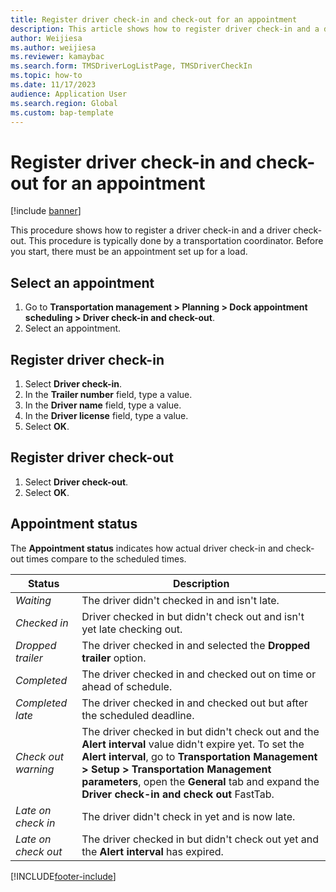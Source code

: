 ```yaml
---
title: Register driver check-in and check-out for an appointment
description: This article shows how to register driver check-in and a driver check-out and how to interpret the appointment status.
author: Weijiesa
ms.author: weijiesa
ms.reviewer: kamaybac
ms.search.form: TMSDriverLogListPage, TMSDriverCheckIn
ms.topic: how-to
ms.date: 11/17/2023
audience: Application User
ms.search.region: Global
ms.custom: bap-template 
---
```

# Register driver check-in and check-out for an appointment

[!include [banner](../../includes/banner.md)]

This procedure shows how to register a driver check-in and a driver check-out. This procedure is typically done by a transportation coordinator. Before you start, there must be an appointment set up for a load.

## Select an appointment

1. Go to **Transportation management > Planning > Dock appointment scheduling > Driver check-in and check-out**.
2. Select an appointment.

## Register driver check-in

1. Select **Driver check-in**.
2. In the **Trailer number** field, type a value.
3. In the **Driver name** field, type a value.
4. In the **Driver license** field, type a value.
5. Select **OK**.

## Register driver check-out

1. Select **Driver check-out**.
2. Select **OK**.

## Appointment status

The **Appointment status** indicates how actual driver check-in and check-out times compare to the scheduled times.

| Status| Description |
|---------|---------|
| *Waiting* | The driver didn't checked in and isn't late. |  
| *Checked in* | Driver checked in but didn't check out and isn't yet late checking out. |
| *Dropped trailer* | The driver checked in and selected the **Dropped trailer** option. |
| *Completed* | The driver checked in and checked out on time or ahead of schedule. |
| *Completed late* | The driver checked in and checked out but after the scheduled deadline. |
| *Check out warning* | The driver checked in but didn't check out and the **Alert interval** value didn't expire yet. To set the **Alert interval**, go to **Transportation Management > Setup > Transportation Management parameters**, open the **General** tab and expand the **Driver check-in and check out** FastTab.|
| *Late on check in* | The driver didn't check in yet and is now late. |
| *Late on check out* | The driver checked in but didn't check out yet and the **Alert interval** has expired. |

[!INCLUDE[footer-include](../../../includes/footer-banner.md)]

